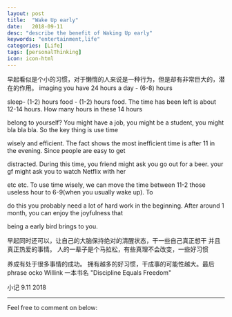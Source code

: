 ```yaml
---
layout: post
title:  "Wake Up early"
date:   2018-09-11
desc: "describe the benefit of Waking Up early"
keywords: "entertainment,life"
categories: [Life]
tags: [personalThinking]
icon: icon-html
---
```


早起看似是个小的习惯，对于懒惰的人来说是一种行为，但是却有非常巨大的，潜在的作用。 imaging you have 24 hours a day - (6-8) hours 

sleep- (1-2) hours food - (1-2) hours food. The time has been left is about 12-14 hours. How many hours in these 14 hours 

belong to yourself? You might have a job, you might be a student, you might bla bla bla. So the key thing is use time 

wisely and efficient. The fact shows the most inefficient time is after 11 in the evening. Since people are easy to get 

distracted. During this time, you friend might ask you go out for a beer. your gf might ask you to watch Netflix with her

etc etc. To use time wisely, we can move the time between 11-2 those useless hour to 6-9(when you usually wake up). To 

do this you probably need a lot of hard work in the beginning. After around 1 month, you can enjoy the joyfulness that  

being a early bird brings to you.

早起同时还可以，让自己的大脑保持绝对的清醒状态，干一些自己真正想干 并且真正热爱的事情。 人的一辈子是个马拉松，有些真理不会改变，一些好习惯

养成有处于很多事情的成功。 拥有越多的好习惯，干成事的可能性越大。最后 phrase ocko Willink 一本书名 "Discipline Equals Freedom"

小记
9.11 2018

---

Feel free to comment on below:
